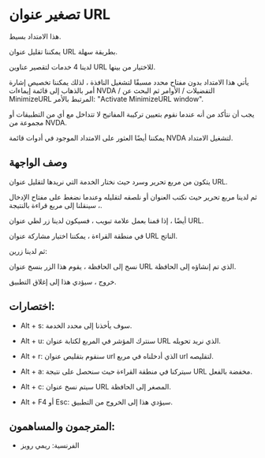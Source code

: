 # تصغير عنوان URL

هذا الامتداد بسيط.

يمكننا تقليل عنوان URL بطريقة سهلة.

لدينا 4 خدمات لتقصير عناوين URL للاختيار من بينها.

يأتي هذا الامتداد بدون مفتاح محدد مسبقًا لتشغيل النافذة ، لذلك يمكننا تخصيص إشارة أمر بالذهاب إلى قائمة إيماءات NVDA / التفضيلات / الأوامر ثم البحث عن MinimizeURL المرتبط بالأمر: "Activate MinimizeURL window".

يجب أن نتأكد من أنه عندما نقوم بتعيين تركيبة المفاتيح لا تتداخل مع أي من التطبيقات أو مجموعة من NVDA.

يمكننا أيضًا العثور على الامتداد الموجود في أدوات قائمة NVDA لتشغيل الامتداد.

## وصف الواجهة
يتكون من مربع تحرير وسرد حيث نختار الخدمة التي نريدها لتقليل عنوان URL.

ثم لدينا مربع تحرير حيث نكتب العنوان أو نلصقه لتقليله وعندما نضغط على مفتاح الإدخال ، سينقلنا إلى مربع قراءة بالنتيجة.

أيضًا ، إذا قمنا بعمل علامة تبويب ، فسيكون لدينا زر لطي عنوان URL.

في منطقة القراءة ، يمكننا اختيار مشاركة عنوان URL الناتج.

ثم لدينا زرين:

نسخ إلى الحافظة ، يقوم هذا الزر بنسخ عنوان URL الذي تم إنشاؤه إلى الحافظة.

خروج ، سيؤدي هذا إلى إغلاق التطبيق.

## اختصارات:

* Alt + s: سوف يأخذنا إلى محدد الخدمة.

* Alt + u: سنترك المؤشر في المربع لكتابة عنوان URL الذي نريد تحويله.

* Alt + r: سنقوم بتقليص عنوان url الذي أدخلناه في مربع url لتقليصه.

* Alt + a: سيتركنا في منطقة القراءة حيث سنحصل على نتيجة URL مخفضة بالفعل.

* Alt + c: سيتم نسخ عنوان URL المصغر إلى الحافظة.

* Alt + F4 أو Esc: سيؤدي هذا إلى الخروج من التطبيق.

## المترجمون والمساهمون:

* الفرنسية: ريمي رويز